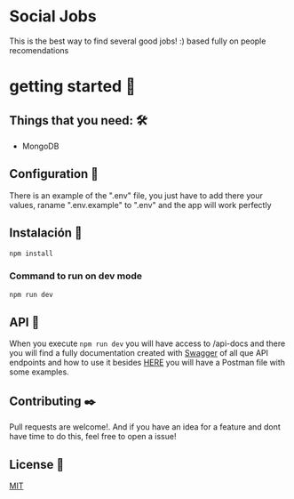 # Social Jobs
This is the best way to find several good jobs! :) based fully on people recomendations

# getting started 🚀
## Things that you need: 🛠️
 * MongoDB
 
## Configuration 🔧
There is an example of the ".env" file, you just have to add there your values, raname ".env.example" to ".env" and the app will work perfectly

## Instalación 🔧
```bash
npm install
```

### Command to run on dev mode
```bash
npm run dev
```
## API 🌈
When you execute `npm run dev` you will have access to <YOUR-HOST>/api-docs and there you will find a fully documentation created with [Swagger](https://swagger.io/) of all que API endpoints and how to use it besides [HERE](https://www.getpostman.com/collections/2ecc97b824dd4e190e88) you will have a Postman file with some examples.

## Contributing ✒️
Pull requests are welcome!. And if you have an idea for a feature and dont have time to do this, feel free to open a issue!

## License 📄
[MIT](https://choosealicense.com/licenses/mit/)
